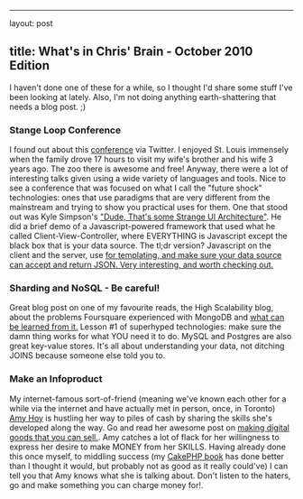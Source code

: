 <hr />

<p>layout: post</p>

<h2>title: What's in Chris' Brain - October 2010 Edition</h2>

<p>I haven't done one of these for a while, so I thought I'd share some stuff I've been looking at lately.  Also, I'm not doing anything earth-shattering that needs a blog post. ;)</p>

<h3>Stange Loop Conference</h3>

<p>
I found out about this <a href="http://strangeloop2010.com/">conference</a> via Twitter.  I enjoyed St. Louis immensely when the family drove 17 hours to visit my wife's brother and his wife 3 years ago.  The zoo there is awesome and free!  Anyway, there were a lot of interesting talks given using a wide variety of languages and tools.  Nice to see a conference that was focused on what I call the "future shock" technologies:   ones that use paradigms that are very different from the mainstream and trying to show you practical uses for them.  One that stood out was Kyle Simpson's <a href="http://strangeloop2010.com/talks/14469">"Dude, That's some Strange UI Architecture"</a>.  He did a brief demo of a Javascript-powered framework that used what he called Client-View-Controller, where EVERYTHING is Javascript except the black box that is your data source.  The tl;dr version?  Javascript on the client and the server, use <a href="http://github.com/leeoniya/handlebar.js"> for templating, and make sure your data source can accept and return JSON.  Very interesting, and worth checking out.
</a></p>

<h3>Sharding and NoSQL - Be careful!</h3>

<p>
Great blog post on one of my favourite reads, the High Scalability blog, about the problems Foursquare experienced with MongoDB and <a href="http://highscalability.com/blog/2010/10/15/troubles-with-sharding-what-can-we-learn-from-the-foursquare.html">what can be learned from it.</a>  Lesson #1 of superhyped technologies:  make sure the damn thing works for what YOU need it to do.  MySQL and Postgres are also great key-value stores.  It's all about understanding your data, not ditching JOINS because someone else told you to.
</p>

<h3>Make an Infoproduct</h3>

<p>
My internet-famous sort-of-friend (meaning we've known each other for a while via the internet and have actually met in person, once, in Toronto) <a href="http://twitter.com/amyhoy">Amy Hoy</a> is hustling her way to piles of cash by sharing the skills she's developed along the way.  Go and read her awesome post on <a href="http://unicornfree.com/2010/make-an-infoproduct/">making digital goods that you can sell.</a>.  Amy catches a lot of flack for her willingness to express her desire to make MONEY from her SKILLS.  Having already done this once myself, to middling success (my <a href="http://www.littlehart.net/book">CakePHP book</a> has done better than I thought it would, but probably not as good as it really could've) I can tell you that Amy knows what she is talking about.  Don't listen to the haters, go and make something you can charge money for!.
</p>
